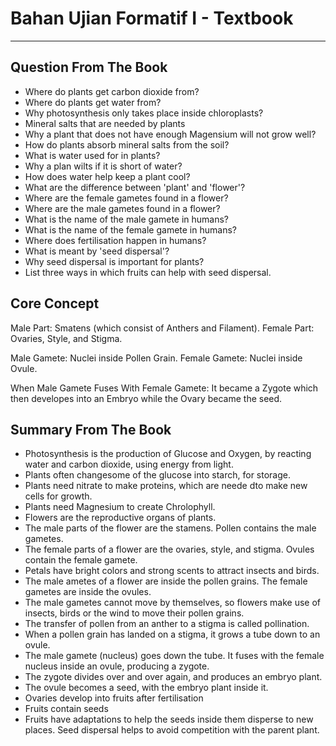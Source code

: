 # Bahan Ujian Formatif I - Textbook
---

## Question From The Book
- Where do plants get carbon dioxide from?
- Where do plants get water from?
- Why photosynthesis only takes place inside chloroplasts?
- Mineral salts that are needed by plants
- Why a plant that does not have enough Magensium will not grow well?
- How do plants absorb mineral salts from the soil?
- What is water used for in plants?
- Why a plan wilts if it is short of water?
- How does water help keep a plant cool?
- What are the difference between 'plant' and 'flower'?
- Where are the female gametes found in a flower?
- Where are the male gametes found in a flower?
- What is the name of the male gamete in humans?
- What is the name of the female gamete in humans?
- Where does fertilisation happen in humans?
- What is meant by 'seed dispersal'?
- Why seed dispersal is important for plants?
- List three ways in which fruits can help with seed dispersal.


## Core Concept
Male Part: Smatens (which consist of Anthers and Filament).
Female Part: Ovaries, Style, and Stigma.

Male Gamete: Nuclei inside Pollen Grain.
Female Gamete: Nuclei inside Ovule.

When Male Gamete Fuses With Female Gamete:
It became a Zygote which then developes into an Embryo while the Ovary became the seed.

## Summary From The Book
- Photosynthesis is the production of Glucose and Oxygen, by reacting water and carbon dioxide, using energy from light.
- Plants often changesome of the glucose into starch, for storage.
- Plants need nitrate to make proteins, which are neede dto make new cells for growth.
- Plants need Magnesium to create Chrolophyll.
- Flowers are the reproductive organs of plants.
- The male parts of the flower are the stamens. Pollen contains the male gametes.
- The female parts of a flower are the ovaries, style, and stigma. Ovules contain the female gamete.
- Petals have bright colors and strong scents to attract insects and birds.
- The male ametes of a flower are inside the pollen grains. The female gametes are inside the ovules.
- The male gametes cannot move by themselves, so flowers make use of insects, birds or the wind to move their pollen grains.
- The transfer of pollen from an anther to a stigma is called pollination.
- When a pollen grain has landed on a stigma, it grows a tube down to an ovule.
- The male gamete (nucleus) goes down the tube. It fuses with the female nucleus inside an ovule, producing a zygote.
- The zygote divides over and over again, and produces an embryo plant.
- The ovule becomes a seed, with the embryo plant inside it.
- Ovaries develop into fruits after fertilisation
- Fruits contain seeds
- Fruits have adaptations to help the seeds inside them disperse to new places. Seed dispersal helps to avoid competition with the parent plant.